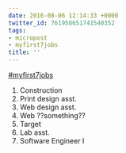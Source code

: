 ```yaml
---
date: 2016-08-06 12:14:33 +0000
twitter_id: 761958651741540352
tags:
- micropost
- myfirst7jobs
title: ''
---
```


[#myfirst7jobs](https://twitter.com/hashtag/myfirst7jobs) 
1. Construction
2. Print design asst.
3. Web design asst. 
4. Web ??something??
5. Target
6. Lab asst.
7. Software Engineer I
